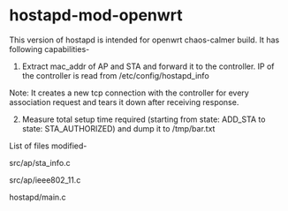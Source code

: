 # hostapd-mod-openwrt
This version of hostapd is intended for openwrt chaos-calmer build.
It has following capabilities-

1. Extract mac_addr of AP and STA and forward it to the controller. IP of the controller is read from /etc/config/hostapd_info

Note: It creates a new tcp connection with the controller for every association request and tears it down after receiving response.

2. Measure total setup time required (starting from state: ADD_STA  to state: STA_AUTHORIZED) and dump it to /tmp/bar.txt


List of files modified-

src/ap/sta_info.c 

src/ap/ieee802_11.c 

hostapd/main.c

